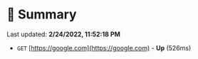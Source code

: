 # 📖 Summary
Last updated: **2/24/2022, 11:52:18 PM**

- `GET` [https://google.com](https://google.com) - **Up** (526ms)
